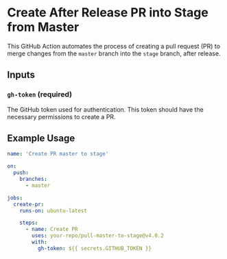 # Create After Release PR into Stage from Master

This GitHub Action automates the process of creating a pull request (PR) to merge changes from the `master` branch into the `stage` branch, after release.

## Inputs

### `gh-token` (required)

The GitHub token used for authentication. This token should have the necessary permissions to create a PR.

## Example Usage

```yaml
name: 'Create PR master to stage'

on:
  push:
    branches:
      - master

jobs:
  create-pr:
    runs-on: ubuntu-latest

    steps:
      - name: Create PR
        uses: your-repo/pull-master-to-stage@v4.0.2
        with:
          gh-token: ${{ secrets.GITHUB_TOKEN }}
